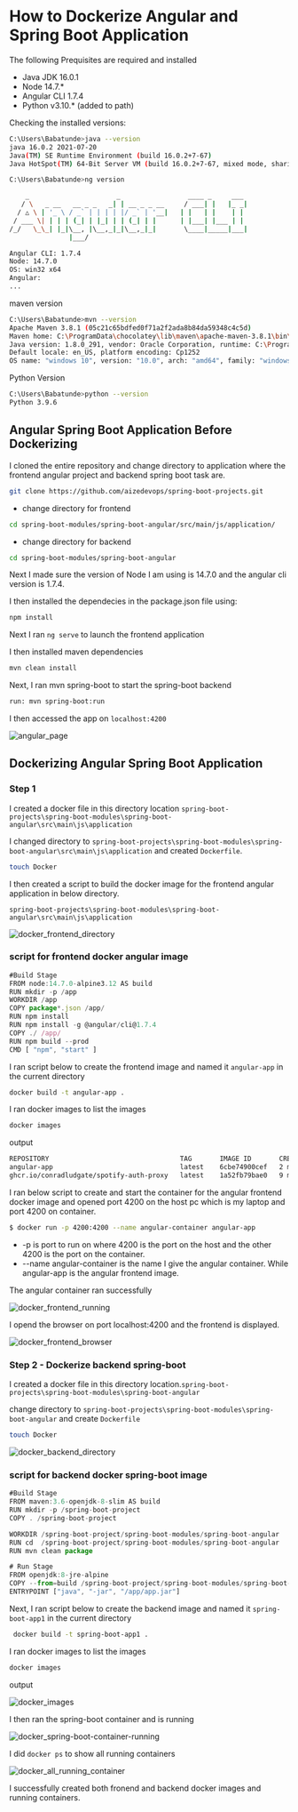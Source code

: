 # How to Dockerize Angular and Spring Boot Application

The following Prequisites are required and installed
* Java JDK 16.0.1
* Node 14.7.*
* Angular CLI 1.7.4
* Python v3.10.* (added to path)

Checking the installed versions:

```bash
C:\Users\Babatunde>java --version
java 16.0.2 2021-07-20
Java(TM) SE Runtime Environment (build 16.0.2+7-67)
Java HotSpot(TM) 64-Bit Server VM (build 16.0.2+7-67, mixed mode, sharing)
```

```bash
C:\Users\Babatunde>ng version

    _                      _                 ____ _     ___
   / \   _ __   __ _ _   _| | __ _ _ __     / ___| |   |_ _|
  / △ \ | '_ \ / _` | | | | |/ _` | '__|   | |   | |    | |
 / ___ \| | | | (_| | |_| | | (_| | |      | |___| |___ | |
/_/   \_\_| |_|\__, |\__,_|_|\__,_|_|       \____|_____|___|
               |___/

Angular CLI: 1.7.4
Node: 14.7.0
OS: win32 x64
Angular:
...
```

maven version

```bash
C:\Users\Babatunde>mvn --version
Apache Maven 3.8.1 (05c21c65bdfed0f71a2f2ada8b84da59348c4c5d)
Maven home: C:\ProgramData\chocolatey\lib\maven\apache-maven-3.8.1\bin\..
Java version: 1.8.0_291, vendor: Oracle Corporation, runtime: C:\Program Files\Java\jdk1.8.0_291\jre
Default locale: en_US, platform encoding: Cp1252
OS name: "windows 10", version: "10.0", arch: "amd64", family: "windows"
```

Python Version
```bash
C:\Users\Babatunde>python --version
Python 3.9.6
```

## Angular Spring Boot Application Before Dockerizing

I cloned the entire repository and change directory to application where the frontend angular project and backend spring boot task are.


```bash
git clone https://github.com/aizedevops/spring-boot-projects.git
```

- change directory for frontend
```bash
cd spring-boot-modules/spring-boot-angular/src/main/js/application/
```
- change directory for backend
```bash
cd spring-boot-modules/spring-boot-angular
```

Next I made sure the version of Node I am using is 14.7.0 and the angular cli version is 1.7.4. 

I then installed the dependecies in the package.json file using:

```bash
npm install
```

Next I ran `ng serve` to launch the frontend application

I then installed maven dependencies

```bash
mvn clean install
```
Next, I ran mvn spring-boot to start the spring-boot backend
```bash
run: mvn spring-boot:run
```

I then accessed the app on `localhost:4200`

![angular_page](./img/img3.PNG)

## Dockerizing Angular Spring Boot Application

### Step 1
I created a docker file in this directory location `spring-boot-projects\spring-boot-modules\spring-boot-angular\src\main\js\application`

I changed directory to `spring-boot-projects\spring-boot-modules\spring-boot-angular\src\main\js\application`
 and created `Dockerfile`.

```bash
touch Docker
```

I then created a script to build the docker image for the frontend angular application in below directory.

`spring-boot-projects\spring-boot-modules\spring-boot-angular\src\main\js\application`

![docker_frontend_directory](./img/img4.PNG)

### script for frontend docker angular image
```javascript
#Build Stage
FROM node:14.7.0-alpine3.12 AS build
RUN mkdir -p /app
WORKDIR /app
COPY package*.json /app/
RUN npm install
RUN npm install -g @angular/cli@1.7.4
COPY ./ /app/
RUN npm build --prod
CMD [ "npm", "start" ]
```
I ran script below to create the frontend image and named it `angular-app` in the current directory
```bash
docker build -t angular-app .
```

I ran docker images to list the images

```bash
docker images
```

output 
```bash
REPOSITORY                                 TAG       IMAGE ID       CREATED         SIZE
angular-app                                latest    6cbe74900cef   2 minutes ago   875MB
ghcr.io/conradludgate/spotify-auth-proxy   latest    1a52fb79bae0   9 months ago    12.9MB
```
I ran below script to create and start the container for the angular frontend docker image and opened port 4200 on the host pc which is my laptop and port 4200 on container.

```bash
$ docker run -p 4200:4200 --name angular-container angular-app
```
* -p is port to run on where 4200 is the port on the host and the other 4200 is the port on the container.
* --name angular-container is the name I give the angular container. While angular-app is the angular frontend image.

The angular container ran successfully

![docker_frontend_running](./img/img8.PNG)

I opend the browser on port localhost:4200 and the frontend is displayed.

![docker_frontend_browser](./img/img5.PNG)

### Step 2 - Dockerize backend spring-boot

I created a docker file in this directory location.`spring-boot-projects\spring-boot-modules\spring-boot-angular`

change directory to `spring-boot-projects\spring-boot-modules\spring-boot-angular`
 and create `Dockerfile`
```bash
touch Docker
```

![docker_backend_directory](./img/img7.PNG)

### script for backend docker spring-boot image

```javascript
#Build Stage
FROM maven:3.6-openjdk-8-slim AS build
RUN mkdir -p /spring-boot-project 
COPY . /spring-boot-project

WORKDIR /spring-boot-project/spring-boot-modules/spring-boot-angular
RUN cd  /spring-boot-project/spring-boot-modules/spring-boot-angular
RUN mvn clean package

# Run Stage
FROM openjdk:8-jre-alpine
COPY --from=build /spring-boot-project/spring-boot-modules/spring-boot-angular/target/spring-boot-angular-1.0.jar /app/app.jar
ENTRYPOINT ["java", "-jar", "/app/app.jar"]
```

Next, I ran script below to create the backend image and named it `spring-boot-app1` in the current directory

```bash
 docker build -t spring-boot-app1 .
 ```
 I ran docker images to list the images

```bash
docker images
```
output

![docker_images](./img/img9.PNG)

I then ran the spring-boot container and is running

![docker_spring-boot-container-running](./img/img9a.PNG)

I did `docker ps` to show all running containers

![docker_all_running_container](./img/img10.PNG)

I successfully created both fronend and backend docker images and running containers.